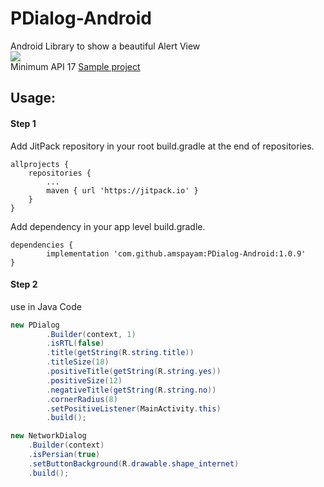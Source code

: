 # PDialog-Android
Android Library to show a beautiful Alert View
<br/>
[![](https://jitpack.io/v/amspayam/PDialog-Android.svg)](https://jitpack.io/#amspayam/PDialog-Android)
<br/>
Minimum API 17
[Sample project](https://github.com/amspayam/AlertView-Android/tree/master/app)
## Usage:
#### Step 1

Add JitPack repository in your root build.gradle at the end of repositories.

    allprojects {
        repositories {
    	    ...
    	    maven { url 'https://jitpack.io' }
        }
    }
   
Add dependency in your app level build.gradle.

    dependencies {
	        implementation 'com.github.amspayam:PDialog-Android:1.0.9'
	}
   
#### Step 2
use in Java Code
```Java
new PDialog
        .Builder(context, 1)
        .isRTL(false)
        .title(getString(R.string.title))
        .titleSize(18)
        .positiveTitle(getString(R.string.yes))
        .positiveSize(12)
        .negativeTitle(getString(R.string.no))
        .cornerRadius(8)
        .setPositiveListener(MainActivity.this)
        .build();

new NetworkDialog
    .Builder(context)
    .isPersian(true)
    .setButtonBackground(R.drawable.shape_internet)
    .build();
```
